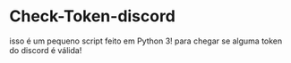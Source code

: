 # Check-Token-discord
 isso é um pequeno script feito em Python 3! para chegar se  alguma token do discord é válida!
